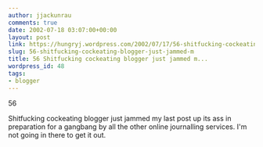 ```yaml
---
author: jjackunrau
comments: true
date: 2002-07-18 03:07:00+00:00
layout: post
link: https://hungryj.wordpress.com/2002/07/17/56-shitfucking-cockeating-blogger-just-jammed-m/
slug: 56-shitfucking-cockeating-blogger-just-jammed-m
title: 56 Shitfucking cockeating blogger just jammed m...
wordpress_id: 48
tags:
- blogger
---
```


56
  

  
Shitfucking cockeating blogger just jammed my last post up its ass in preparation for a gangbang by all the other online journalling services.  I'm not going in there to get it out.
